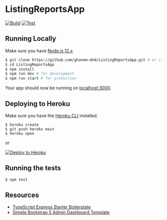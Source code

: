 # ListingReportsApp

[![Build](https://github.com/ghanem-mhd/ListingReportsApp/actions/workflows/build.js.yml/badge.svg)](https://github.com/ghanem-mhd/ListingReportsApp/actions/workflows/build.js.yml)
[![Test](https://github.com/ghanem-mhd/ListingReportsApp/actions/workflows/test.js.yml/badge.svg)](https://github.com/ghanem-mhd/ListingReportsApp/actions/workflows/test.js.yml)

## Running Locally

Make sure you have [Node.js 12.x](http://nodejs.org/).

```sh
$ git clone https://github.com/ghanem-mhd/ListingReportsApp.git # or clone your own fork
$ cd ListingReportsApp
$ npm install
$ npm run dev # for development
$ npm run start # for production
```

Your app should now be running on [localhost:3000](http://localhost:3000/).

## Deploying to Heroku
Make sure you have the [Heroku CLI](https://cli.heroku.com/) installed.

```
$ heroku create
$ git push heroku main
$ heroku open
```
or

[![Deploy to Heroku](https://www.herokucdn.com/deploy/button.png)](https://heroku.com/deploy)

## Running the tests
```sh
$ npm test
```

## Resources

- [TypeScript Express Starter Boilerplate](https://github.com/ljlm0402/typescript-express-starter)
- [Simple Bootstrap 5 Admin Dashboard Template](https://github.com/themesberg/simple-bootstrap-5-dashboard)
